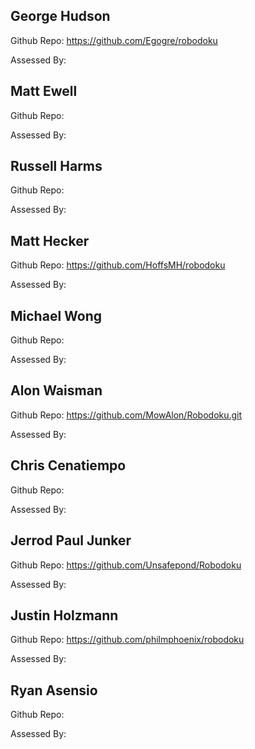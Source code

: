 ## George Hudson
Github Repo: https://github.com/Egogre/robodoku

Assessed By:

## Matt Ewell
Github Repo:

Assessed By:

## Russell Harms
Github Repo:

Assessed By:

## Matt Hecker
Github Repo: https://github.com/HoffsMH/robodoku

Assessed By:

## Michael Wong
Github Repo:

Assessed By:

## Alon Waisman
Github Repo: https://github.com/MowAlon/Robodoku.git

Assessed By:

## Chris Cenatiempo

Github Repo:

Assessed By:

## Jerrod Paul Junker
Github Repo: https://github.com/Unsafepond/Robodoku

Assessed By:

## Justin Holzmann
Github Repo: https://github.com/philmphoenix/robodoku

Assessed By:

## Ryan Asensio
Github Repo:

Assessed By:
